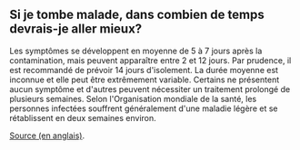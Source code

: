 ## Si je tombe malade, dans combien de temps devrais-je aller mieux?

Les symptômes se développent en moyenne de 5 à 7 jours après la contamination, mais peuvent apparaître entre 2 et 12 jours. Par prudence, il est recommandé de prévoir 14 jours d'isolement. La durée moyenne est inconnue et elle peut être extrêmement variable. Certains ne présentent aucun symptôme et d'autres peuvent nécessiter un traitement prolongé de plusieurs semaines. Selon l'Organisation mondiale de la santé, les personnes infectées souffrent généralement d'une maladie légère et se rétablissent en deux semaines environ.

[Source (en anglais)](https://www.who.int/docs/default-source/coronaviruse/who-china-joint-mission-on-covid-19-final-report.pdf).
